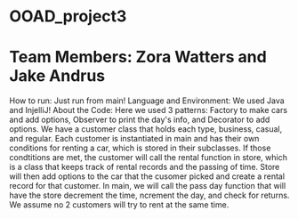 # OOAD_project3
# Team Members: Zora Watters and Jake Andrus

How to run: Just run from main!
Language and Environment: We used Java and InjelliJ!
About the Code: Here we used 3 patterns: Factory to make cars and add options, Observer to print the day's info, and Decorator to add options. We have a customer class that holds each type, business, casual, and regular. Each customer is instantiated in main and has their own conditions for renting a car, which is stored in their subclasses. If those condtitions are met, the customer will call the rental function in store, which is a class that keeps track of rental records and the passing of time. Store will then add options to the car that the cusomer picked and create a rental record for that customer. In main, we will call the pass day function that will have the store decrement the time, ncrement the day, and check for returns. We assume no 2 customers will try to rent at the same time.
